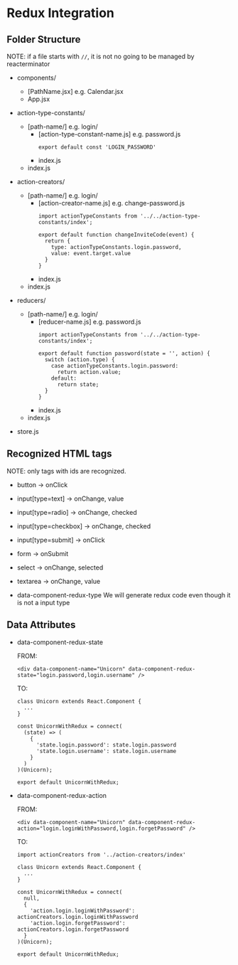 # Redux Integration

## Folder Structure

NOTE: if a file starts with `//`,
it is not no going to be managed by reacterminator

- components/
  - [PathName.jsx] e.g. Calendar.jsx
  - App.jsx

- action-type-constants/
  - [path-name/] e.g. login/
    - [action-type-constant-name.js] e.g. password.js
      ```
      export default const 'LOGIN_PASSWORD'
      ```
    - index.js
  - index.js

- action-creators/
  - [path-name/] e.g. login/
    - [action-creator-name.js] e.g. change-password.js
      ```
      import actionTypeConstants from '../../action-type-constants/index';

      export default function changeInviteCode(event) {
        return {
          type: actionTypeConstants.login.password,
          value: event.target.value
        }
      }
      ```
    - index.js
  - index.js

- reducers/
  - [path-name/] e.g. login/
    - [reducer-name.js] e.g. password.js
      ```
      import actionTypeConstants from '../../action-type-constants/index';

      export default function password(state = '', action) {
        switch (action.type) {
          case actionTypeConstants.login.password:
            return action.value;
          default:
            return state;
        }
      }
      ```
    - index.js
  - index.js
- store.js

## Recognized HTML tags

NOTE: only tags with ids are recognized.

- button -> onClick
- input[type=text] -> onChange, value
- input[type=radio] -> onChange, checked
- input[type=checkbox] -> onChange, checked
- input[type=submit] -> onClick
- form -> onSubmit
- select -> onChange, selected
- textarea -> onChange, value

- data-component-redux-type
  We will generate redux code even though it is not a input type

## Data Attributes

- data-component-redux-state

  FROM:
  ```
  <div data-component-name="Unicorn" data-component-redux-state="login.password,login.username" />
  ```

  TO:
  ```
  class Unicorn extends React.Component {
    ...
  }

  const UnicornWithRedux = connect(
    (state) => (
      {
        'state.login.password': state.login.password
        'state.login.username': state.login.username
      }
    )
  )(Unicorn);

  export default UnicornWithRedux;
  ```

- data-component-redux-action

  FROM:
  ```
  <div data-component-name="Unicorn" data-component-redux-action="login.loginWithPassword,login.forgetPassword" />
  ```

  TO:
  ```
  import actionCreators from '../action-creators/index'

  class Unicorn extends React.Component {
    ...
  }

  const UnicornWithRedux = connect(
    null,
    {
      'action.login.loginWithPassword': actionCreators.login.loginWithPassword
      'action.login.forgetPassword': actionCreators.login.forgetPassword
    }
  )(Unicorn);

  export default UnicornWithRedux;
  ```
